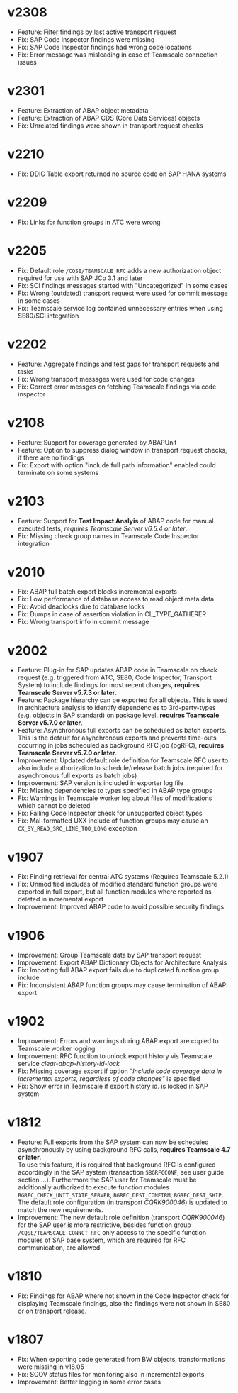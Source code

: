 # v2308
* Feature: Filter findings by last active transport request
* Fix: SAP Code Inspector findings were missing
* Fix: SAP Code Inspector findings had wrong code locations
* Fix: Error message was misleading in case of Teamscale connection issues

# v2301
* Feature: Extraction of ABAP object metadata
* Feature: Extraction of ABAP CDS (Core Data Services) objects
* Fix: Unrelated findings were shown in transport request checks

# v2210
* Fix: DDIC Table export returned no source code on SAP HANA systems

# v2209
* Fix: Links for function groups in ATC were wrong

# v2205
* Fix: Default role `/CQSE/TEAMSCALE_RFC` adds a new authorization object required for use with SAP JCo 3.1 and later
* Fix: SCI findings messages started with "Uncategorized" in some cases
* Fix: Wrong (outdated) transport request were used for commit message in some cases
* Fix: Teamscale service log contained unnecessary entries when using SE80/SCI integration

# v2202
* Feature: Aggregate findings and test gaps for transport requests and tasks
* Fix: Wrong transport messages were used for code changes
* Fix: Correct error messges on fetching Teamscale findings via code inspector

# v2108
* Feature: Support for coverage generated by ABAPUnit
* Feature: Option to suppress dialog window in transport request checks, if there are no findings
* Fix: Export with option "include full path information" enabled could terminate on some systems

# v2103
* Feature: Support for **Test Impact Analyis** of ABAP code for manual executed tests, *requires Teamscale Server v6.5.4 or later*.
* Fix: Missing check group names in Teamscale Code Inspector integration

# v2010
* Fix: ABAP full batch export blocks incremental exports
* Fix: Low performance of database access to read object meta data
* Fix: Avoid deadlocks due to database locks
* Fix: Dumps in case of assertion violation in CL_TYPE_GATHERER
* Fix: Wrong transport info in commit message

# v2002
* Feature: Plug-in for SAP updates ABAP code in Teamscale on check request (e.g. triggered from ATC, SE80, Code Inspector, Transport System) to include findings for most recent changes, **requires Teamscale Server v5.7.3 or later**.
* Feature: Package hierarchy can be exported for all objects. This is used in architecture analysis to identify dependencies to 3rd-party-types (e.g. objects in SAP standard) on package level, **requires Teamscale Server v5.7.0 or later**.
* Feature: Asynchronous full exports can be scheduled as batch exports. This is the default for asynchronous exports and prevents time-outs occurring in jobs scheduled as background RFC job (bgRFC), **requires Teamscale Server v5.7.0 or later**.
* Improvement: Updated default role definition for Teamscale RFC user to also include authorization to schedule/release batch jobs (required for asynchronous full exports as batch jobs)
* Improvement: SAP version is included in exporter log file
* Fix: Missing dependencies to types specified in ABAP type groups
* Fix: Warnings in Teamscale worker log about files of modifications which cannot be deleted
* Fix: Failing Code Inspector check for unsupported object types 
* Fix: Mal-formatted UXX include of function groups may cause an `CX_SY_READ_SRC_LINE_TOO_LONG` exception

# v1907
* Fix: Finding retrieval for central ATC systems (Requires Teamscale 5.2.1)
* Fix: Unmodified includes of modified standard function groups were exported in full export, but all function modules where reported as deleted in incremental export
* Improvement: Improved ABAP code to avoid possible security findings

# v1906
* Improvement: Group Teamscale data by SAP transport request
* Improvement: Export ABAP Dictionary Objects for Architecture Analysis
* Fix: Importing full ABAP export fails due to duplicated function group include
* Fix: Inconsistent ABAP function groups may cause termination of ABAP export

# v1902
* Improvement: Errors and warnings during ABAP export are copied to Teamscale worker logging 
* Improvement: RFC function to unlock export history vis Teamscale service *clear-abap-history-id-lock*
* Fix: Missing coverage export if option *"Include code coverage data in incremental exports, regardless of code changes"* is specified
* Fix: Show error in Teamscale if export history  id. is locked in SAP system

# v1812
* Feature: Full exports from the SAP system can now be scheduled asynchronously by using background RFC calls, **requires Teamscale 4.7 or later**.  
To use this feature, it is required that background RFC is configured accordingly in the SAP system (transaction `SBGRFCCONF`, see user guide section ...). Furthermore the SAP user for Teamscale must be additionally authorized to execute function modules `BGRFC_CHECK_UNIT_STATE_SERVER`, `BGRFC_DEST_CONFIRM`, `BGRFC_DEST_SHIP`. The default role configuration (in transport *CQRK900046*) is updated to match the new requirements.
* Improvement: The new default role definition (transport *CQRK900046*) for the SAP user is more restrictive, besides function group `/CQSE/TEAMSCALE_CONNCT_RFC` only access to the specific function modules of SAP base system, which are required for RFC communication, are allowed. 

# v1810
* Fix: Findings for ABAP where not shown in the Code Inspector check for displaying Teamscale findings, also the findings were not shown in SE80 or on transport release.

# v1807
* Fix: When exporting code generated from BW objects, transformations were missing in v18.05
* Fix: SCOV status files for monitoring also in incremental exports
* Improvement: Better logging in some error cases
